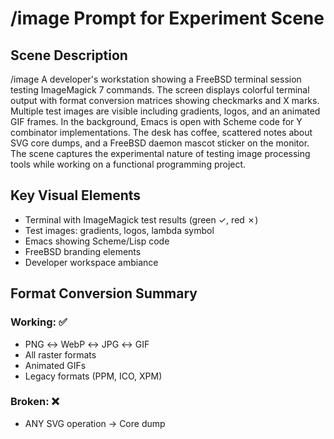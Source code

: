 # /image Prompt for Experiment Scene

## Scene Description

/image A developer's workstation showing a FreeBSD terminal session testing ImageMagick 7 commands. The screen displays colorful terminal output with format conversion matrices showing checkmarks and X marks. Multiple test images are visible including gradients, logos, and an animated GIF frames. In the background, Emacs is open with Scheme code for Y combinator implementations. The desk has coffee, scattered notes about SVG core dumps, and a FreeBSD daemon mascot sticker on the monitor. The scene captures the experimental nature of testing image processing tools while working on a functional programming project.

## Key Visual Elements
- Terminal with ImageMagick test results (green ✓, red ✗)
- Test images: gradients, logos, lambda symbol
- Emacs showing Scheme/Lisp code
- FreeBSD branding elements
- Developer workspace ambiance

## Format Conversion Summary
### Working: ✅
- PNG ↔ WebP ↔ JPG ↔ GIF
- All raster formats
- Animated GIFs
- Legacy formats (PPM, ICO, XPM)

### Broken: ❌
- ANY SVG operation → Core dump